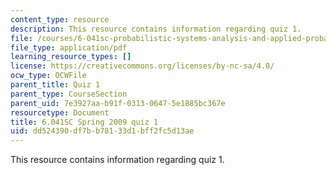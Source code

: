 ```yaml
---
content_type: resource
description: This resource contains information regarding quiz 1.
file: /courses/6-041sc-probabilistic-systems-analysis-and-applied-probability-fall-2013/dd524390df7bb78133d1bff2fc5d13ae_MIT6_041SCF13_quiz01_s09.pdf
file_type: application/pdf
learning_resource_types: []
license: https://creativecommons.org/licenses/by-nc-sa/4.0/
ocw_type: OCWFile
parent_title: Quiz 1
parent_type: CourseSection
parent_uid: 7e3927aa-b91f-0313-0647-5e1885bc367e
resourcetype: Document
title: 6.041SC Spring 2009 quiz 1
uid: dd524390-df7b-b781-33d1-bff2fc5d13ae
---
```

This resource contains information regarding quiz 1.